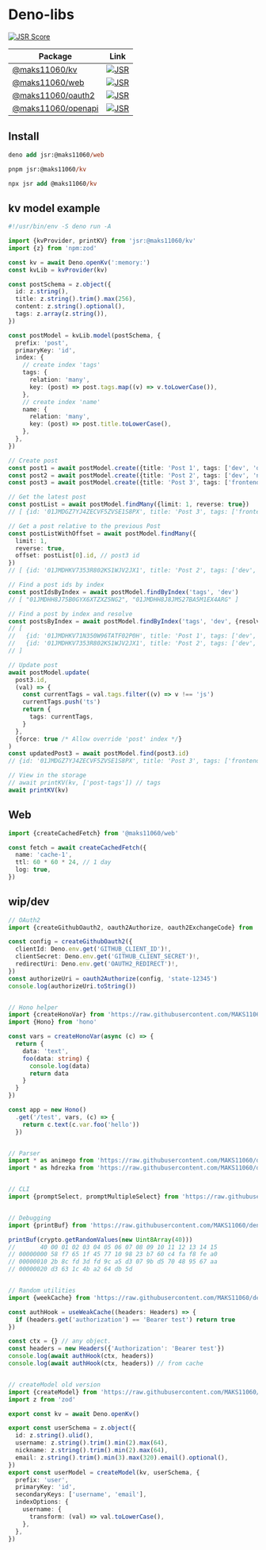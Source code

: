 # Deno-libs

[![JSR Score](https://jsr.io/badges/@maks11060)](https://jsr.io/@maks11060)

| Package                                  |                          Link                          |
| ---------------------------------------- | :----------------------------------------------------: |
| [@maks11060/kv][@maks11060/kv]           |      [![JSR][@maks11060/kv badge]][@maks11060/kv]      |
| [@maks11060/web][@maks11060/web]         |     [![JSR][@maks11060/web badge]][@maks11060/web]     |
| [@maks11060/oauth2][@maks11060/oauth2]   |  [![JSR][@maks11060/oauth2 badge]][@maks11060/oauth2]  |
| [@maks11060/openapi][@maks11060/openapi] | [![JSR][@maks11060/openapi badge]][@maks11060/openapi] |

[@maks11060/kv]: https://jsr.io/@maks11060/kv
[@maks11060/web]: https://jsr.io/@maks11060/web
[@maks11060/oauth2]: https://jsr.io/@maks11060/oauth2
[@maks11060/openapi]: https://jsr.io/@maks11060/openapi

[@maks11060/kv badge]: https://jsr.io/badges/@maks11060/kv
[@maks11060/web badge]: https://jsr.io/badges/@maks11060/web
[@maks11060/oauth2 badge]: https://jsr.io/badges/@maks11060/oauth2
[@maks11060/openapi badge]: https://jsr.io/badges/@maks11060/openapi


## Install
```ps
deno add jsr:@maks11060/web
```
```ps
pnpm jsr:@maks11060/kv
```
```ps
npx jsr add @maks11060/kv
```

## kv model example
```ts
#!/usr/bin/env -S deno run -A

import {kvProvider, printKV} from 'jsr:@maks11060/kv'
import {z} from 'npm:zod'

const kv = await Deno.openKv(':memory:')
const kvLib = kvProvider(kv)

const postSchema = z.object({
  id: z.string(),
  title: z.string().trim().max(256),
  content: z.string().optional(),
  tags: z.array(z.string()),
})

const postModel = kvLib.model(postSchema, {
  prefix: 'post',
  primaryKey: 'id',
  index: {
    // create index 'tags'
    tags: {
      relation: 'many',
      key: (post) => post.tags.map((v) => v.toLowerCase()),
    },
    // create index 'name'
    name: {
      relation: 'many',
      key: (post) => post.title.toLowerCase(),
    },
  },
})

// Create post
const post1 = await postModel.create({title: 'Post 1', tags: ['dev', 'deno', 'backend']})
const post2 = await postModel.create({title: 'Post 2', tags: ['dev', 'node', 'backend']})
const post3 = await postModel.create({title: 'Post 3', tags: ['frontend', 'css', 'html', 'js']})

// Get the latest post
const postList = await postModel.findMany({limit: 1, reverse: true})
// [ {id: '01JMDGZ7YJ4ZECVF5ZVSE1S8PX', title: 'Post 3', tags: ['frontend', 'css', 'html', 'js']} ]

// Get a post relative to the previous Post
const postListWithOffset = await postModel.findMany({
  limit: 1,
  reverse: true,
  offset: postList[0].id, // post3 id
})
// [ {id: '01JMDHKV7353R802KS1WJV2JX1', title: 'Post 2', tags: ['dev', 'node', 'backend']} ]

// Find a post ids by index
const postIdsByIndex = await postModel.findByIndex('tags', 'dev')
// [ "01JMDHH8J75B0GYX6XTZXZ5NG2", "01JMDHH8J8JMS27BA5M1EX4ARG" ]

// Find a post by index and resolve
const postsByIndex = await postModel.findByIndex('tags', 'dev', {resolve: true})
// [
//   {id: '01JMDHKV71N350W96TATF02P0H', title: 'Post 1', tags: ['dev', 'deno', 'backend']},
//   {id: '01JMDHKV7353R802KS1WJV2JX1', title: 'Post 2', tags: ['dev', 'node', 'backend']},
// ]

// Update post
await postModel.update(
  post3.id,
  (val) => {
    const currentTags = val.tags.filter((v) => v !== 'js')
    currentTags.push('ts')
    return {
      tags: currentTags,
    }
  },
  {force: true /* Allow override 'post' index */}
)
const updatedPost3 = await postModel.find(post3.id)
// {id: '01JMDGZ7YJ4ZECVF5ZVSE1S8PX', title: 'Post 3', tags: ['frontend', 'css', 'html', 'ts']}

// View in the storage
// await printKV(kv, ['post-tags']) // tags
await printKV(kv)
```

## Web
```ts
import {createCachedFetch} from '@maks11060/web'

const fetch = await createCachedFetch({
  name: 'cache-1',
  ttl: 60 * 60 * 24, // 1 day
  log: true,
})
```

## wip/dev
```ts
// OAuth2
import {createGithubOauth2, oauth2Authorize, oauth2ExchangeCode} from 'https://raw.githubusercontent.com/MAKS11060/deno-libs/main/oauth2/mod.ts'

const config = createGithubOauth2({
  clientId: Deno.env.get('GITHUB_CLIENT_ID')!,
  clientSecret: Deno.env.get('GITHUB_CLIENT_SECRET')!,
  redirectUri: Deno.env.get('OAUTH2_REDIRECT')!,
})
const authorizeUri = oauth2Authorize(config, 'state-12345')
console.log(authorizeUri.toString())


// Hono helper
import {createHonoVar} from 'https://raw.githubusercontent.com/MAKS11060/deno-libs/main/hono/mod.ts'
import {Hono} from 'hono'

const vars = createHonoVar(async (c) => {
  return {
    data: 'text',
    foo(data: string) {
      console.log(data)
      return data
    }
  }
})

const app = new Hono()
  .get('/test', vars, (c) => {
    return c.text(c.var.foo('hello'))
  })


// Parser
import * as animego from 'https://raw.githubusercontent.com/MAKS11060/deno-libs/main/api/animego/animego.ts'
import * as hdrezka from 'https://raw.githubusercontent.com/MAKS11060/deno-libs/main/api/hdrezka/hdrezka.ts'


// CLI
import {promptSelect, promptMultipleSelect} from 'https://raw.githubusercontent.com/MAKS11060/deno-libs/main/cli/prompt.ts'


// Debugging
import {printBuf} from 'https://raw.githubusercontent.com/MAKS11060/deno-libs/main/debug/mod.ts'

printBuf(crypto.getRandomValues(new Uint8Array(40)))
//       40 00 01 02 03 04 05 06 07 08 09 10 11 12 13 14 15
// 00000000 58 f7 65 1f 45 77 10 98 23 b7 60 c4 fa f8 fe a0
// 00000010 2b 8c fd 3d fd 9c a5 d3 07 9b d5 70 48 95 67 aa
// 00000020 d3 63 1c 4b a2 64 db 5d


// Random utilities
import {weekCache} from 'https://raw.githubusercontent.com/MAKS11060/deno-libs/main/lib/mod.ts'

const authHook = useWeakCache((headers: Headers) => {
  if (headers.get('authorization') == 'Bearer test') return true
})

const ctx = {} // any object.
const headers = new Headers({'Authorization': 'Bearer test'})
console.log(await authHook(ctx, headers))
console.log(await authHook(ctx, headers)) // from cache


// createModel old version
import {createModel} from 'https://raw.githubusercontent.com/MAKS11060/deno-libs/main/deno/mod.ts'
import z from 'zod'

export const kv = await Deno.openKv()

export const userSchema = z.object({
  id: z.string().ulid(),
  username: z.string().trim().min(2).max(64),
  nickname: z.string().trim().min(2).max(64),
  email: z.string().trim().min(3).max(320).email().optional(),
})
export const userModel = createModel(kv, userSchema, {
  prefix: 'user',
  primaryKey: 'id',
  secondaryKeys: ['username', 'email'],
  indexOptions: {
    username: {
      transform: (val) => val.toLowerCase(),
    },
  },
})
```
